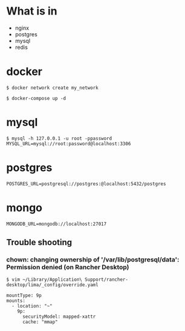 # What is in
* nginx
* postgres
* mysql
* redis

# docker
```
$ docker network create my_network

$ docker-compose up -d
```

# mysql
```
$ mysql -h 127.0.0.1 -u root -ppassword
MYSQL_URL=mysql://root:password@localhost:3306
```

# postgres
```
POSTGRES_URL=postgresql://postgres:@localhost:5432/postgres
```

# mongo
```
MONGODB_URL=mongodb://localhost:27017
```

## Trouble shooting
### chown: changing ownership of '/var/lib/postgresql/data': Permission denied (on Rancher Desktop)
```
$ vim ~/Library/Application\ Support/rancher-desktop/lima/_config/override.yaml

mountType: 9p
mounts:
  - location: "~"
    9p:
      securityModel: mapped-xattr
      cache: "mmap"
```
